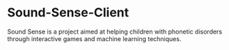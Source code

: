 # Sound-Sense-Client
Sound Sense is a project aimed at helping children with phonetic disorders through interactive games and machine learning techniques.
